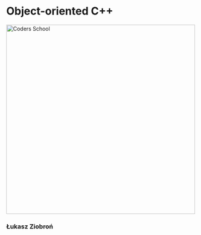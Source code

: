 <!-- .slide: data-background="#111111" -->

# Object-oriented C++

<a href="https://coders.school">
    <img width="500" data-src="../img/coders_school_logo.png" alt="Coders School" class="plain">
</a>

### Łukasz Ziobroń
